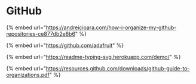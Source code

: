 # GitHub

{% embed url="https://andreicioara.com/how-i-organize-my-github-repositories-ce877db2e8b6" %}

{% embed url="https://github.com/adafruit" %}

{% embed url="https://readme-typing-svg.herokuapp.com/demo/" %}



{% embed url="https://resources.github.com/downloads/github-guide-to-organizations.pdf" %}

